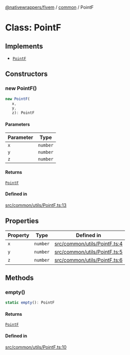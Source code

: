 [@nativewrappers/fivem](../../README.md) / [common](../README.md) / PointF

# Class: PointF

## Implements

- [`PointF`](PointF.md)

## Constructors

### new PointF()

```ts
new PointF(
   x, 
   y, 
   z): PointF
```

#### Parameters

| Parameter | Type |
| ------ | ------ |
| `x` | `number` |
| `y` | `number` |
| `z` | `number` |

#### Returns

[`PointF`](PointF.md)

#### Defined in

[src/common/utils/PointF.ts:13](https://github.com/nativewrappers/fivem/blob/09478da418b400a28e2cc17ab86f47c957997aed/src/common/utils/PointF.ts#L13)

## Properties

| Property | Type | Defined in |
| ------ | ------ | ------ |
| `x` | `number` | [src/common/utils/PointF.ts:4](https://github.com/nativewrappers/fivem/blob/09478da418b400a28e2cc17ab86f47c957997aed/src/common/utils/PointF.ts#L4) |
| `y` | `number` | [src/common/utils/PointF.ts:5](https://github.com/nativewrappers/fivem/blob/09478da418b400a28e2cc17ab86f47c957997aed/src/common/utils/PointF.ts#L5) |
| `z` | `number` | [src/common/utils/PointF.ts:6](https://github.com/nativewrappers/fivem/blob/09478da418b400a28e2cc17ab86f47c957997aed/src/common/utils/PointF.ts#L6) |

## Methods

### empty()

```ts
static empty(): PointF
```

#### Returns

[`PointF`](PointF.md)

#### Defined in

[src/common/utils/PointF.ts:10](https://github.com/nativewrappers/fivem/blob/09478da418b400a28e2cc17ab86f47c957997aed/src/common/utils/PointF.ts#L10)
